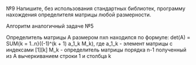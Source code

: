 №9
Напишите, без использования стандартных библиотек, программу нахождения определителя матрицы любой размерности.

Алгоритм аналогичный задаче №5

Определитель матрицы A размером nxn находился по формуле:
det(A) = SUM{k = 1..n}((-1)^(k + 1) a_1_k M_k), где a_1_k - элемент матрицы c индексами [1][k]
M_k - определитель матрицы порядка n-1 полученный из A вычеркиванием строки 1 и столбца k
